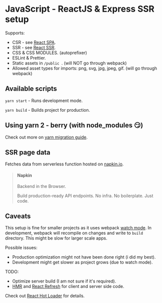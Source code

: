 # JavaScript - ReactJS & Express SSR setup

Supports:

- CSR - see [React SPA](https://www.bloomreach.com/en/blog/2018/07/what-is-a-single-page-application.html).
- SSR - see [React SSR](https://medium.com/@swazza85/ssr-with-react-9cb197cfe380).
- CSS & CSS MODULES. (autoprefixer)
- ESLint & Prettier.
- Static assets in `/public `. (will NOT go through webpack)
- Allowed asset types for imports: png, svg, jpg, jpeg, gif. (will go through webpack)

## Available scripts

`yarn start` - Runs development mode.

`yarn build` - Builds project for production.

## Using yarn 2 - berry (with node_modules :smirk:)

Check out more on [yarn migration guide](https://yarnpkg.com/getting-started/migration).

## SSR page data

Fetches data from serverless function hosted on [napkin.io](https://www.napkin.io/).

> #### Napkin
> Backend in the Browser.
>
> Build production-ready API endpoints.
> No infra. No boilerplate. Just code.

## Caveats

This setup is fine for smaller projects as it uses webpack [watch mode](https://webpack.js.org/configuration/watch/). In development, webpack will recompile on changes and write to `build` directory. This might be slow for larger scale apps.

Possible issues:

- Production optimization might not have been done right (i did my best).
- Development might get slower as project grows (due to watch mode).

TODO:

- Optimize server build (I am not sure if it's required).
- [HMR](https://webpack.js.org/concepts/hot-module-replacement/) and [React Refresh](https://github.com/facebook/react/issues/16604) for client and server side code.

Check out [React Hot Loader](https://github.com/gaearon/react-hot-loader) for details.
